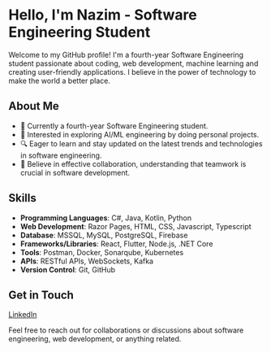 # Hello, I'm Nazim - Software Engineering Student

Welcome to my GitHub profile! I'm a fourth-year Software Engineering student passionate about coding, web development, machine learning and creating user-friendly applications. I believe in the power of technology to make the world a better place.

## About Me

- 🌱 Currently a fourth-year Software Engineering student.
- 🤖 Interested in exploring AI/ML engineering by doing personal projects.
- 🔍 Eager to learn and stay updated on the latest trends and technologies in software engineering.
- 🤝 Believe in effective collaboration, understanding that teamwork is crucial in software development.

## Skills

- **Programming Languages**: C#, Java, Kotlin, Python
- **Web Development**: Razor Pages, HTML, CSS, Javascript, Typescript
- **Database**: MSSQL, MySQL, PostgreSQL, Firebase
- **Frameworks/Libraries**: React, Flutter, Node.js, .NET Core
- **Tools**: Postman, Docker, Sonarqube, Kubernetes
- **APIs**: RESTful APIs, WebSockets, Kafka
- **Version Control**: Git, GitHub

## Get in Touch
[LinkedIn](https://www.linkedin.com/in/nazim-ahmedov-933022227/)

Feel free to reach out for collaborations or discussions about software engineering, web development, or anything related.
